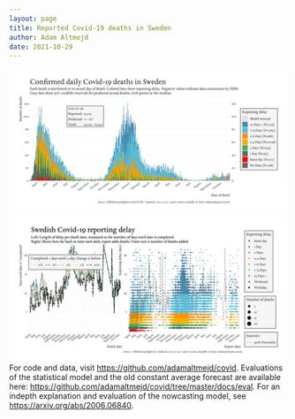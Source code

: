 ```yaml
---
layout: page
title: Reported Covid-19 deaths in Sweden
author: Adam Altmejd
date: 2021-10-29
---
```


![Graph of Swedish Covid-19 deaths with reporting delay.](deaths_lag_sweden_2021-10-29.png "Swedish Covid-19 deaths.")
![Graph of Swedish Covid-19 reporting delay in daily deaths.](lag_trend_sweden_2021-10-29.png "Trend in Swedish Covid-19 mortality reporting delay.")
For code and data, visit <https://github.com/adamaltmejd/covid>.
Evaluations of the statistical model and the old constant average forecast are available here: <https://github.com/adamaltmejd/covid/tree/master/docs/eval>.
For an indepth explanation and evaluation of the nowcasting model, see <https://arxiv.org/abs/2006.06840>.
